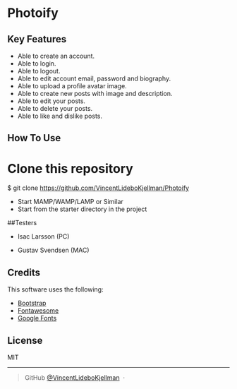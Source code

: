 # Photoify

<!-- ![alt text](https://github.com/VincentLideboKjellman/Photoify/tree/master/Screenshots/screen1.png)
![alt text](relative/Photoify/tree/master/Screenshots/screen2.png)

![Alt text](relative/path/to/img.jpg?raw=true "Title") -->

## Key Features

* Able to create an account.
* Able to login.
* Able to logout.  
* Able to edit account email, password and biography.
* Able to upload a profile avatar image.
* Able to create new posts with image and description.
* Able to edit your posts.  
* Able to delete your posts.  
* Able to like and dislike posts.


## How To Use


# Clone this repository
$ git clone https://github.com/VincentLideboKjellman/Photoify

- Start MAMP/WAMP/LAMP or Similar
- Start from the starter directory in the project

##Testers

* Isac Larsson (PC)

* Gustav Svendsen (MAC)

## Credits

This software uses the following:

- [Bootstrap](https://getbootstrap.com/)
- [Fontawesome](https://fontawesome.com/)
- [Google Fonts](https://fonts.google.com/)


## License

MIT

---

> GitHub [@VincentLideboKjellman](https://github.com/VincentLideboKjellman) &nbsp;&middot;&nbsp;
